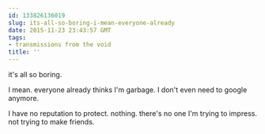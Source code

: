 ```yaml
---
id: 133826136019
slug: its-all-so-boring-i-mean-everyone-already
date: 2015-11-23 23:43:57 GMT
tags:
- transmissions from the void
title: ''
---
```

it's all so boring.

I mean. everyone already thinks I'm garbage. I don't even need to google anymore. 

I have no reputation to protect. nothing. there's no one I'm trying to impress. not trying to make friends.
